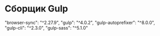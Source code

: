 # Сборщик Gulp
"browser-sync": "^2.27.9",
"gulp": "^4.0.2",
"gulp-autoprefixer": "^8.0.0",
"gulp-cli": "^2.3.0",
"gulp-sass": "^5.1.0"